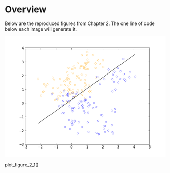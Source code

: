 Overview
========
Below are the reproduced figures from Chapter 2. The one line of code below each image will generate it.


![Alt text](images/figure_2_1.png "Screen shot of Figure 2.1")

plot_figure_2_1()